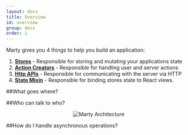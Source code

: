 ```yaml
---
layout: docs
title: Overview
id: overview
group: docs
order: 1
---
```


Marty gives you 4 things to help you build an application:

1. **[Stores](/docs/stores.html)** - Responsible for storing and mutating your applications state
2. **[Action Creators](/docs/actionCreators.html)** - Responsible for handling user and server actions
3. **[Http APIs](/docs/httpApi.html)** - Responsible for communicating with the server via HTTP
4. **[State Mixin](/docs/stateMixin.html)** - Responsible for binding stores state to React views.

##What goes where?

##Who can talk to who?

<center>
<img src="/img/architecture.png" alt="Marty Architecture"/>
</center>

##How do I handle asynchronous operations?
